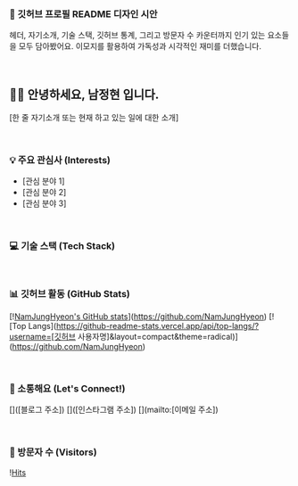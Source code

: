 
### 🎨 깃허브 프로필 README 디자인 시안

헤더, 자기소개, 기술 스택, 깃허브 통계, 그리고 방문자 수 카운터까지 인기 있는 요소들을 모두 담아봤어요. 이모지를 활용하여 가독성과 시각적인 재미를 더했습니다.

<br>

## 🙋‍♂️ 안녕하세요, 남정현 입니다.

[한 줄 자기소개 또는 현재 하고 있는 일에 대한 소개]

<br>

### 💡 주요 관심사 (Interests)

  - [관심 분야 1]
  - [관심 분야 2]
  - [관심 분야 3]

<br>

### 💻 기술 스택 (Tech Stack)

<br>

### 📊 깃허브 활동 (GitHub Stats)

[\![NamJungHyeon's GitHub stats](https://www.google.com/search?q=https://github-readme-stats.vercel.app/api%3Fusername%3DNamJungHyeon\&show\_icons=true\&theme=radical)](https://github.com/NamJungHyeon)
[\![Top Langs](https://github-readme-stats.vercel.app/api/top-langs/?username=[깃허브 사용자명]\&layout=compact\&theme=radical)](https://github.com/NamJungHyeon)

<br>

### 🤝 소통해요 (Let's Connect\!)

[]([블로그 주소])
[]([인스타그램 주소])
[](mailto:[이메일 주소])

<br>

### 👥 방문자 수 (Visitors)

\![Hits](https://www.google.com/search?q=https://hits.seeyoufarm.com/api/count/incr/badge.svg%3Furl%3Dhttps%253A%252F%252Fgithub.com%252FNamJungHyeon\&count\_bg=%2379C83D\&title\_bg=%23555555\&icon=\&icon\_color=%23E7E7E7\&title=hits\&edge\_flat=false)


